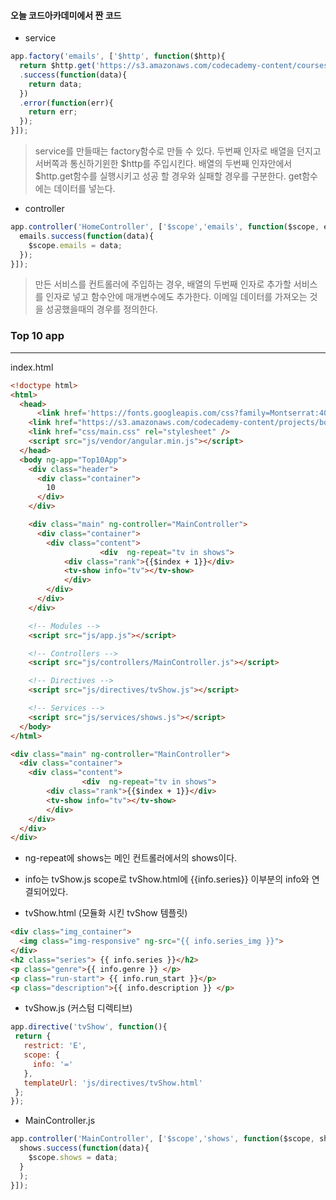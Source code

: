 #### 오늘 코드아카데미에서 짠 코드

- service
```js
app.factory('emails', ['$http', function($http){
  return $http.get('https://s3.amazonaws.com/codecademy-content/courses/ltp4/emails-api/emails.json')
  .success(function(data){
    return data;
  })
  .error(function(err){
    return err;
  });
}]);
```
> service를 만들때는 factory함수로 만들 수 있다.
> 두번째 인자로 배열을 던지고 서버쪽과 통신하기윈한 $http를 주입시킨다.
> 배열의 두번째 인자안에서 $http.get함수를 실행시키고
> 성공 할 경우와 실패할 경우를 구분한다.
> get함수에는 데이터를 넣는다.


- controller
```js
app.controller('HomeController', ['$scope','emails', function($scope, emails) {
  emails.success(function(data){
    $scope.emails = data;
  });
}]);
```
> 만든 서비스를 컨트롤러에 주입하는 경우, 배열의 두번째 인자로 추가할 서비스를 인자로 넣고
> 함수안에 매개변수에도 추가한다.
> 이메일 데이터를 가져오는 것을 성공했을때의 경우를 정의한다.




### Top 10 app
-----------------
index.html
```html
<!doctype html>
<html>
  <head>
      <link href='https://fonts.googleapis.com/css?family=Montserrat:400,700' rel='stylesheet' type='text/css'>
    <link href="https://s3.amazonaws.com/codecademy-content/projects/bootstrap.min.css" rel="stylesheet" />
    <link href="css/main.css" rel="stylesheet" />
    <script src="js/vendor/angular.min.js"></script>
  </head>
  <body ng-app="Top10App">
    <div class="header">
      <div class="container">
        10
      </div>
    </div>

    <div class="main" ng-controller="MainController">
      <div class="container">
        <div class="content">
					<div  ng-repeat="tv in shows">
            <div class="rank">{{$index + 1}}</div>
            <tv-show info="tv"></tv-show>
            </div>
        </div>
      </div>
    </div>

    <!-- Modules -->
    <script src="js/app.js"></script>

    <!-- Controllers -->
    <script src="js/controllers/MainController.js"></script>

    <!-- Directives -->
    <script src="js/directives/tvShow.js"></script>

    <!-- Services -->
    <script src="js/services/shows.js"></script>
  </body>
</html>
```

```html
<div class="main" ng-controller="MainController">
  <div class="container">
    <div class="content">
                <div  ng-repeat="tv in shows">
        <div class="rank">{{$index + 1}}</div>
        <tv-show info="tv"></tv-show>
        </div>
    </div>
  </div>
</div>
```
- ng-repeat에 shows는 메인 컨트롤러에서의 shows이다.
- info는 tvShow.js scope로 tvShow.html에 {{info.series}} 이부분의 info와 연결되어있다.


- tvShow.html (모듈화 시킨 tvShow 템플릿)
```html
<div class="img_container">
  <img class="img-responsive" ng-src="{{ info.series_img }}">
</div>
<h2 class="series"> {{ info.series }}</h2>
<p class="genre">{{ info.genre }} </p>
<p class="run-start"> {{ info.run_start }}</p>
<p class="description">{{ info.description }} </p>
```

- tvShow.js (커스텀 디렉티브)
```js
app.directive('tvShow', function(){
 return {
   restrict: 'E',
   scope: {
     info: '='
   },
   templateUrl: 'js/directives/tvShow.html'
 };
});
```

- MainController.js
```js
app.controller('MainController', ['$scope','shows', function($scope, shows) {
  shows.success(function(data){
    $scope.shows = data;
  }
  );
}]);
```
